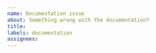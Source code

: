 ```yaml
---
name: Documentation issue
about: Something wrong with the documentation?
title:
labels: documentation
assignees:
---
```


